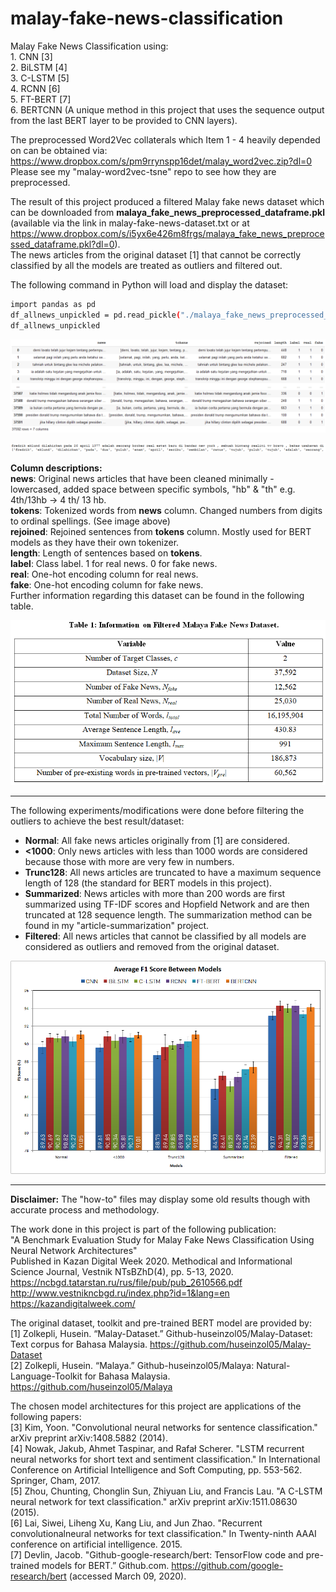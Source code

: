 # malay-fake-news-classification
Malay Fake News Classification using:
</br>1.  CNN [3]
</br>2.  BiLSTM [4]
</br>3.  C-LSTM [5]
</br>4.  RCNN [6]
</br>5.  FT-BERT [7]
</br>6.  BERTCNN (A unique method in this project that uses the sequence output from the last BERT layer to be provided to CNN layers).

The preprocessed Word2Vec collaterals which Item 1 - 4 heavily depended on can be obtained via:
</br>https://www.dropbox.com/s/pm9rrynspp16det/malay_word2vec.zip?dl=0
</br>Please see my "malay-word2vec-tsne" repo to see how they are preprocessed.

The result of this project produced a filtered Malay fake news dataset which can be downloaded from **malaya_fake_news_preprocessed_dataframe.pkl**
</br>(available via the link in malay-fake-news-dataset.txt or at 
</br>https://www.dropbox.com/s/i5yx6e426m8frgs/malaya_fake_news_preprocessed_dataframe.pkl?dl=0).
</br>The news articles from the original dataset [1] that cannot be correctly classified by all the models are treated as outliers and filtered out.

The following command in Python will load and display the dataset:
```bash
import pandas as pd
df_allnews_unpickled = pd.read_pickle("./malaya_fake_news_preprocessed_dataframe.pkl")
df_allnews_unpickled
```
<p align="center">
  <img src="https://github.com/AsyrafAzlan/malay-fake-news-classification/blob/main/model_architecture_imgs/dfss.PNG">
</p>
<p align="center">
  <img src="https://github.com/AsyrafAzlan/malay-fake-news-classification/blob/main/model_architecture_imgs/preprocess_tokens.PNG">
</p>

**Column descriptions:**
</br> **news**: Original news articles that have been cleaned minimally - lowercased, added space between specific symbols, "hb" & "th" e.g. 4th/13hb -> 4 th/ 13 hb.
</br> **tokens**: Tokenized words from **news** column.  Changed numbers from digits to ordinal spellings.  (See image above)
</br> **rejoined**: Rejoined sentences from **tokens** column.  Mostly used for BERT models as they have their own tokenizer.
</br> **length**: Length of sentences based on **tokens**.
</br> **label**: Class label. 1 for real news. 0 for fake news.
</br> **real**: One-hot encoding column for real news.
</br> **fake**: One-hot encoding column for fake news.
</br> Further information regarding this dataset can be found in the following table.

<p align="center">
  <img src="https://github.com/AsyrafAzlan/malay-fake-news-classification/blob/main/model_architecture_imgs/dfinfo.PNG">
</p>


-----------------

The following experiments/modifications were done before filtering the outliers to achieve the best result/dataset:
* **Normal**:  All fake news articles originally from [1] are considered.
* **<1000**:  Only news articles with less than 1000 words are considered because those with more are very few in numbers.
* **Trunc128**:  All news articles are truncated to have a maximum sequence length of 128 (the standard for BERT models in this project).
* **Summarized**:  News articles with more than 200 words are first summarized using TF-IDF scores and Hopfield Network and are then truncated at 128 sequence length.  The summarization method can be found in my "article-summarization" project.
* **Filtered**:  All news articles that cannot be classified by all models are considered as outliers and removed from the original dataset.

<p align="center">
  <img src="https://github.com/AsyrafAzlan/malay-fake-news-classification/blob/main/model_architecture_imgs/models_f1_flipped_resized_prcnt.png">
</p>


-----------------

**Disclaimer:**  The "how-to" files may display some old results though with accurate process and methodology.

The work done in this project is part of the following publication:
</br>"A Benchmark Evaluation Study for Malay Fake News Classification Using Neural Network Architectures"
</br>Published in Kazan Digital Week 2020. Methodical and Informational Science Journal, Vestnik NTsBZhD(4), pp.  5-13, 2020.
</br>https://ncbgd.tatarstan.ru/rus/file/pub/pub_2610566.pdf
</br>http://www.vestnikncbgd.ru/index.php?id=1&lang=en
</br>https://kazandigitalweek.com/


The original dataset, toolkit and pre-trained BERT model are provided by:
</br>[1] Zolkepli, Husein. “Malay-Dataset.” Github-huseinzol05/Malay-Dataset: Text corpus for Bahasa Malaysia. https://github.com/huseinzol05/Malay-Dataset 
</br>[2] Zolkepli, Husein. “Malaya.” Github-huseinzol05/Malaya: Natural-Language-Toolkit for Bahasa Malaysia. https://github.com/huseinzol05/Malaya 

The chosen model architectures for this project are applications of the following papers:
</br>[3] Kim, Yoon. "Convolutional neural networks for sentence classification." arXiv preprint arXiv:1408.5882 (2014).
</br>[4] Nowak, Jakub, Ahmet Taspinar, and Rafał Scherer. "LSTM recurrent neural networks for short text and sentiment classification." In International Conference on Artificial Intelligence and Soft Computing, pp. 553-562. Springer, Cham, 2017.
</br>[5] Zhou, Chunting, Chonglin Sun, Zhiyuan Liu, and Francis Lau. "A C-LSTM neural network for text classification." arXiv preprint arXiv:1511.08630 (2015).
</br>[6] Lai, Siwei, Liheng Xu, Kang Liu, and Jun Zhao. "Recurrent convolutionalneural networks for text classification." In Twenty-ninth AAAI conference on artificial intelligence. 2015.
</br>[7] Devlin, Jacob. "Github-google-research/bert: TensorFlow code and pre-trained models for BERT.” Github.com. https://github.com/google-research/bert (accessed March 09, 2020).
